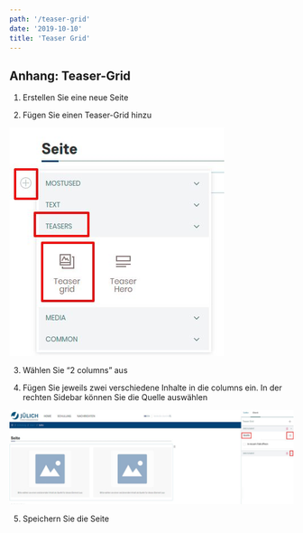```yaml
---
path: '/teaser-grid'
date: '2019-10-10'
title: 'Teaser Grid'
---
```


## Anhang: Teaser-Grid

1. Erstellen Sie eine neue Seite

2. Fügen Sie einen Teaser-Grid hinzu

![teasergrid](teasergrid.png)

3. Wählen Sie “2 columns” aus

4. Fügen Sie jeweils zwei verschiedene Inhalte in die columns ein. In der rechten Sidebar können Sie die Quelle auswählen

![choose2columns](choose2columns.png)

5. Speichern Sie die Seite
